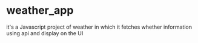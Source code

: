 # weather_app
it's a Javascript project of weather in which it fetches whether information using api and display on the UI
